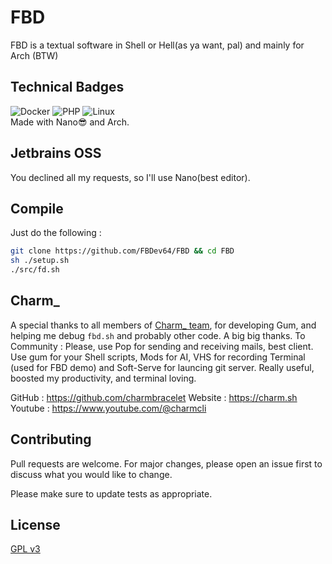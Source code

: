 # FBD

FBD is a textual software in Shell or Hell(as ya want, pal) and mainly for Arch (BTW)

## Technical Badges
![Docker](https://img.shields.io/badge/docker-%230db7ed.svg?style=for-the-badge&logo=docker&logoColor=white)
![PHP](https://img.shields.io/badge/php-%23777BB4.svg?style=for-the-badge&logo=php&logoColor=white)
![Linux](https://img.shields.io/badge/Linux-FCC624?style=for-the-badge&logo=linux&logoColor=black)
<br>Made with Nano😎 and Arch.

## Jetbrains OSS
You declined all my requests, so I'll use Nano(best editor).

## Compile
Just do the following :
```bash
git clone https://github.com/FBDev64/FBD && cd FBD
sh ./setup.sh
./src/fd.sh
```

## Charm_

A special thanks to all members of [Charm_ team](https://charm.sh/), for developing Gum, and helping me debug `fbd.sh` and probably other code. A big big thanks.
To Community : Please, use Pop for sending and receiving mails, best client. Use gum for your Shell scripts, Mods for AI, VHS for recording Terminal (used for FBD demo) and Soft-Serve for launcing git server. Really useful, boosted my productivity, and terminal loving.

GitHub : https://github.com/charmbracelet
Website : https://charm.sh
Youtube : https://www.youtube.com/@charmcli

## Contributing

Pull requests are welcome. For major changes, please open an issue first
to discuss what you would like to change.

Please make sure to update tests as appropriate.

## License

[GPL v3](https://choosealicense.com/licenses/gpl-3.0/)
